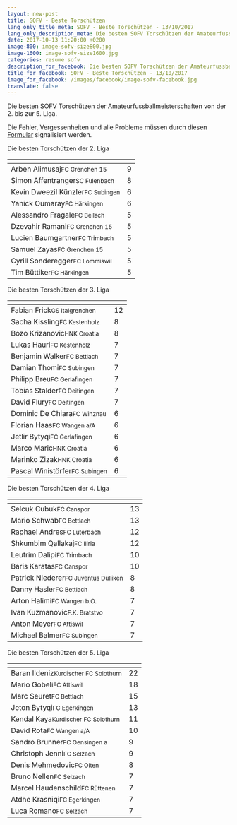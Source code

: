 ```yaml
---
layout: new-post
title: SOFV - Beste Torschützen
lang_only_title_meta: SOFV - Beste Torschützen - 13/10/2017
lang_only_description_meta: Die besten SOFV Torschützen der Amateurfussballmeisterschaften von der 2. bis zur 5. Liga - 13/10/2017
date: 2017-10-13 11:20:00 +0200
image-800: image-sofv-size800.jpg
image-1600: image-sofv-size1600.jpg
categories: resume sofv
description_for_facebook: Die besten SOFV Torschützen der Amateurfussballmeisterschaften von der 2. bis zur 5. Liga
title_for_facebook: SOFV - Beste Torschützen - 13/10/2017
image_for_facebook: /images/facebook/image-sofv-facebook.jpg
translate: false
---
```

Die besten SOFV Torschützen der Amateurfussballmeisterschaften von der 2. bis zur 5. Liga.

Die Fehler, Vergessenheiten und alle Probleme müssen durch diesen <a href="/formular-fehlermeldung">Formular</a> signalisiert werden.

Die besten Torschützen der 2. Liga

<table class="table"><thead><tr><th><i class="fa fa-male"></i></th><th><i class="fa fa-futbol-o"></i></th></tr></thead><tbody><tr><td>Arben Alimusaj<span class='d-block team-name'><small>FC Grenchen 15</small></span></td><td>9</td></tr><tr><td>Simon Affentranger<span class='d-block team-name'><small>SC Fulenbach</small></span></td><td>8</td></tr><tr><td>Kevin Dweezil Künzler<span class='d-block team-name'><small>FC Subingen</small></span></td><td>6</td></tr><tr><td>Yanick Oumaray<span class='d-block team-name'><small>FC Härkingen</small></span></td><td>6</td></tr><tr><td>Alessandro Fragale<span class='d-block team-name'><small>FC Bellach</small></span></td><td>5</td></tr><tr><td>Dzevahir Ramani<span class='d-block team-name'><small>FC Grenchen 15</small></span></td><td>5</td></tr><tr><td>Lucien Baumgartner<span class='d-block team-name'><small>FC Trimbach</small></span></td><td>5</td></tr><tr><td>Samuel Zayas<span class='d-block team-name'><small>FC Grenchen 15</small></span></td><td>5</td></tr><tr><td>Cyrill Sonderegger<span class='d-block team-name'><small>FC Lommiswil</small></span></td><td>5</td></tr><tr><td>Tim Büttiker<span class='d-block team-name'><small>FC Härkingen</small></span></td><td>5</td></tr></tbody></table>

Die besten Torschützen der 3. Liga

<table class="table"><thead><tr><th><i class="fa fa-male"></i></th><th><i class="fa fa-futbol-o"></i></th></tr></thead><tbody><tr><td>Fabian Frick<span class='d-block team-name'><small>GS Italgrenchen</small></span></td><td>12</td></tr><tr><td>Sacha Kissling<span class='d-block team-name'><small>FC Kestenholz</small></span></td><td>8</td></tr><tr><td>Bozo Krizanovic<span class='d-block team-name'><small>HNK Croatia</small></span></td><td>8</td></tr><tr><td>Lukas Hauri<span class='d-block team-name'><small>FC Kestenholz</small></span></td><td>7</td></tr><tr><td>Benjamin Walker<span class='d-block team-name'><small>FC Bettlach</small></span></td><td>7</td></tr><tr><td>Damian Thomi<span class='d-block team-name'><small>FC Subingen</small></span></td><td>7</td></tr><tr><td>Philipp Breu<span class='d-block team-name'><small>FC Gerlafingen</small></span></td><td>7</td></tr><tr><td>Tobias Stalder<span class='d-block team-name'><small>FC Deitingen</small></span></td><td>7</td></tr><tr><td>David Flury<span class='d-block team-name'><small>FC Deitingen</small></span></td><td>7</td></tr><tr><td>Dominic De Chiara<span class='d-block team-name'><small>FC Winznau</small></span></td><td>6</td></tr><tr><td>Florian Haas<span class='d-block team-name'><small>FC Wangen a/A</small></span></td><td>6</td></tr><tr><td>Jetlir Bytyqi<span class='d-block team-name'><small>FC Gerlafingen</small></span></td><td>6</td></tr><tr><td>Marco Maric<span class='d-block team-name'><small>HNK Croatia</small></span></td><td>6</td></tr><tr><td>Marinko Zizak<span class='d-block team-name'><small>HNK Croatia</small></span></td><td>6</td></tr><tr><td>Pascal Winistörfer<span class='d-block team-name'><small>FC Subingen</small></span></td><td>6</td></tr></tbody></table>

Die besten Torschützen der 4. Liga

<table class="table"><thead><tr><th><i class="fa fa-male"></i></th><th><i class="fa fa-futbol-o"></i></th></tr></thead><tbody><tr><td>Selcuk Cubuk<span class='d-block team-name'><small>FC Canspor</small></span></td><td>13</td></tr><tr><td>Mario Schwab<span class='d-block team-name'><small>FC Bettlach</small></span></td><td>13</td></tr><tr><td>Raphael Andres<span class='d-block team-name'><small>FC Luterbach</small></span></td><td>12</td></tr><tr><td>Shkumbim Qallakaj<span class='d-block team-name'><small>FC Iliria</small></span></td><td>12</td></tr><tr><td>Leutrim Dalipi<span class='d-block team-name'><small>FC Trimbach</small></span></td><td>10</td></tr><tr><td>Baris Karatas<span class='d-block team-name'><small>FC Canspor</small></span></td><td>10</td></tr><tr><td>Patrick Niederer<span class='d-block team-name'><small>FC Juventus Dulliken</small></span></td><td>8</td></tr><tr><td>Danny Hasler<span class='d-block team-name'><small>FC Bettlach</small></span></td><td>8</td></tr><tr><td>Arton Halimi<span class='d-block team-name'><small>FC Wangen b.O.</small></span></td><td>7</td></tr><tr><td>Ivan Kuzmanovic<span class='d-block team-name'><small>F.K. Bratstvo</small></span></td><td>7</td></tr><tr><td>Anton Meyer<span class='d-block team-name'><small>FC Attiswil</small></span></td><td>7</td></tr><tr><td>Michael Balmer<span class='d-block team-name'><small>FC Subingen</small></span></td><td>7</td></tr></tbody></table>

Die besten Torschützen der 5. Liga

<table class="table"><thead><tr><th><i class="fa fa-male"></i></th><th><i class="fa fa-futbol-o"></i></th></tr></thead><tbody><tr><td>Baran Ildeniz<span class='d-block team-name'><small>Kurdischer FC Solothurn</small></span></td><td>22</td></tr><tr><td>Mario Gobeli<span class='d-block team-name'><small>FC Attiswil</small></span></td><td>18</td></tr><tr><td>Marc Seuret<span class='d-block team-name'><small>FC Bettlach</small></span></td><td>15</td></tr><tr><td>Jeton Bytyqi<span class='d-block team-name'><small>FC Egerkingen</small></span></td><td>13</td></tr><tr><td>Kendal Kaya<span class='d-block team-name'><small>Kurdischer FC Solothurn</small></span></td><td>11</td></tr><tr><td>David Rota<span class='d-block team-name'><small>FC Wangen a/A</small></span></td><td>10</td></tr><tr><td>Sandro Brunner<span class='d-block team-name'><small>FC Oensingen a</small></span></td><td>9</td></tr><tr><td>Christoph Jenni<span class='d-block team-name'><small>FC Selzach</small></span></td><td>9</td></tr><tr><td>Denis Mehmedovic<span class='d-block team-name'><small>FC Olten</small></span></td><td>8</td></tr><tr><td>Bruno Nellen<span class='d-block team-name'><small>FC Selzach</small></span></td><td>7</td></tr><tr><td>Marcel Haudenschild<span class='d-block team-name'><small>FC Rüttenen</small></span></td><td>7</td></tr><tr><td>Atdhe Krasniqi<span class='d-block team-name'><small>FC Egerkingen</small></span></td><td>7</td></tr><tr><td>Luca Romano<span class='d-block team-name'><small>FC Selzach</small></span></td><td>7</td></tr></tbody></table>

